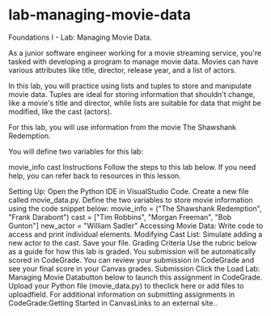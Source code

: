 # lab-managing-movie-data
Foundations I - Lab: Managing Movie Data.

As a junior software engineer working for a movie streaming service, you're tasked with developing a program to manage movie data. Movies can have various attributes like title, director, release year, and a list of actors.

In this lab, you will practice using lists and tuples to store and manipulate movie data. Tuples are ideal for storing information that shouldn't change, like a movie's title and director, while lists are suitable for data that might be modified, like the cast (actors).

For this lab, you will use information from the movie The Shawshank Redemption. 

You will define two variables for this lab:

movie_info
cast
Instructions
Follow the steps to this lab below. If you need help, you can refer back to resources in this lesson. 

Setting Up:
Open the Python IDE in VisualStudio Code.
Create a new file called movie_data.py.
Define the two variables to store movie information using the code snippet below: 
movie_info = ("The Shawshank Redemption", "Frank Darabont")
cast = ["Tim Robbins", "Morgan Freeman", "Bob Gunton"]
new_actor = "William Sadler"
Accessing Movie Data: Write code to access and print individual elements. 
Modifying Cast List: Simulate adding a new actor to the cast.
Save your file.
Grading Criteria
Use the rubric below as a guide for how this lab is graded.
You submission will be automatically scored in CodeGrade.
You can review your submission in CodeGrade and see your final score in your Canvas grades.
Submission
Click the Load Lab: Managing Movie Databutton below to launch this assignment in CodeGrade.
Upload your Python file (movie_data.py) to theclick here or add files to uploadfield. 
For additional information on submitting assignments in CodeGrade:Getting Started in CanvasLinks to an external site..
